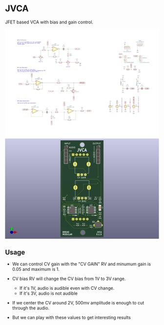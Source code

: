 # JVCA

JFET based VCA with bias and gain control.

![](./assests/jvca_schematic.jpg)
![](./assests/jvca_pcb.jpg)

## Usage

* We can control CV gain with the "CV GAIN" RV and minumum gain is 0.05 and maximum is 1.
* CV bias RV will change the CV bias from 1V to 3V range.
  * If it's 1V, audio is audible even with CV change.
  * If it's 3V, audio is not audible

* If we center the CV around 2V, 500mv amplitude is enough to cut through the audio.
* But we can play with these values to get interesting results

